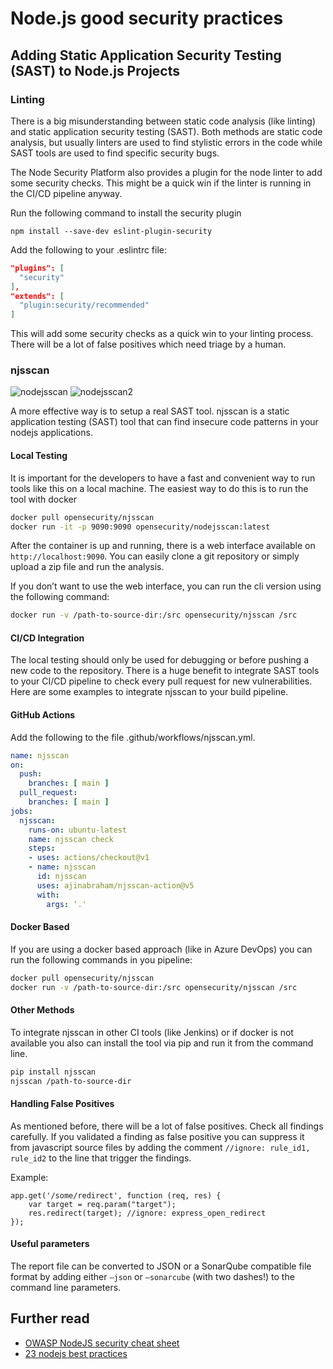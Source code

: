 # Node.js good security practices

## Adding Static Application Security Testing (SAST) to Node.js Projects

### Linting

There is a big misunderstanding between static code analysis (like linting) and static application security testing (SAST). Both methods are static code analysis, but usually linters are used to find stylistic errors in the code while SAST tools are used to find specific security bugs.

The Node Security Platform also provides a plugin for the node linter to add some security checks. This might be a quick win if the linter is running in the CI/CD pipeline anyway.

Run the following command to install the security plugin

`npm install --save-dev eslint-plugin-security`

Add the following to your .eslintrc file:

```json
"plugins": [
  "security"
],
"extends": [
  "plugin:security/recommended"
]
```

This will add some security checks as a quick win to your linting process. There will be a lot of false positives which need triage by a human.

### njsscan

![nodejsscan](https://user-images.githubusercontent.com/4301109/83994121-74fe6500-a923-11ea-9ad7-012113f1bb12.png)
![nodejsscan2](https://user-images.githubusercontent.com/4301109/83980766-44e4a100-a8e6-11ea-9770-b179faf7f6ac.png)

A more effective way is to setup a real SAST tool. njsscan is a static application testing (SAST) tool that can find insecure code patterns in your nodejs applications.

#### Local Testing

It is important for the developers to have a fast and convenient way to run tools like this on a local machine.
The easiest way to do this is to run the tool with docker

```bash
docker pull opensecurity/njsscan
docker run -it -p 9090:9090 opensecurity/nodejsscan:latest
```

After the container is up and running, there is a web interface available on `http://localhost:9090`. You can easily clone a git repository or simply upload a zip file and run the analysis.

If you don’t want to use the web interface, you can run the cli version using the following command:

```bash
docker run -v /path-to-source-dir:/src opensecurity/njsscan /src
```

#### CI/CD Integration

The local testing should only be used for debugging or before pushing a new code to the repository. There is a huge benefit to integrate SAST tools to your CI/CD pipeline to check every pull request for new vulnerabilities. Here are some examples to integrate njsscan to your build pipeline.

#### GitHub Actions

Add the following to the file .github/workflows/njsscan.yml.

```yaml
name: njsscan
on:
  push:
    branches: [ main ]
  pull_request:
    branches: [ main ]
jobs:
  njsscan:
    runs-on: ubuntu-latest
    name: njsscan check
    steps:
    - uses: actions/checkout@v1
    - name: njsscan
      id: njsscan
      uses: ajinabraham/njsscan-action@v5
      with:
        args: ‘.'
```

#### Docker Based

If you are using a docker based approach (like in Azure DevOps) you can run the following commands in you pipeline:

```bash
docker pull opensecurity/njsscan
docker run -v /path-to-source-dir:/src opensecurity/njsscan /src
```

#### Other Methods

To integrate njsscan in other CI tools (like Jenkins) or if docker is not available you also can install the tool via pip and run it from the command line.

```bash
pip install njsscan
njsscan /path-to-source-dir
```

#### Handling False Positives

As mentioned before, there will be a lot of false positives. Check all findings carefully. If you validated a finding as false positive you can suppress it from javascript source files by adding the comment `//ignore: rule_id1, rule_id2` to the line that trigger the findings.

Example:

```nodejs
app.get('/some/redirect', function (req, res) {
    var target = req.param("target");
    res.redirect(target); //ignore: express_open_redirect
});
```

#### Useful parameters

The report file can be converted to JSON or a SonarQube compatible file format by adding either `—json` or `—sonarcube` (with two dashes!) to the command line parameters. 

## Further read

- [OWASP NodeJS security cheat sheet](https://cheatsheetseries.owasp.org/cheatsheets/Nodejs_Security_Cheat_Sheet.html)
- [23 nodejs best practices](https://medium.com/@nodepractices/were-under-attack-23-node-js-security-best-practices-e33c146cb87d)